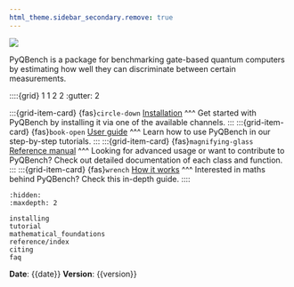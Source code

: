 ```yaml
---
html_theme.sidebar_secondary.remove: true
---
```

![](_static/logo.png)

<div class="summary">
<p>
PyQBench is a package for benchmarking gate-based quantum computers by estimating how well they can discriminate between certain measurements.
</p>
</div>


::::{grid} 1 1 2 2
:gutter: 2

:::{grid-item-card}
{fas}`circle-down` [Installation](section/installation)
^^^
Get started with PyQBench by installing it via one of the available channels.
:::
:::{grid-item-card}
{fas}`book-open` [User guide](section/tutorial)
^^^
Learn how to use PyQBench in our step-by-step tutorials.
:::
:::{grid-item-card}
{fas}`magnifying-glass` [Reference manual](section/manual)
^^^
Looking for advanced usage or want to contribute to PyQBench? Check out 
detailed documentation of each class and function.
:::
:::{grid-item-card}
{fas}`wrench` [How it works](section/math)
^^^
Interested in maths behind PyQBench? Check this in-depth guide.
::::

```{toctree}
:hidden:
:maxdepth: 2

installing
tutorial
mathematical_foundations
reference/index
citing
faq
```
**Date**: {{date}} **Version**: {{version}}